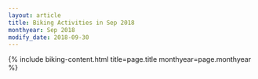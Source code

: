 ```yaml
---
layout: article
title: Biking Activities in Sep 2018
monthyear: Sep 2018
modify_date: 2018-09-30     
---
```


{% include biking-content.html title=page.title monthyear=page.monthyear %}
